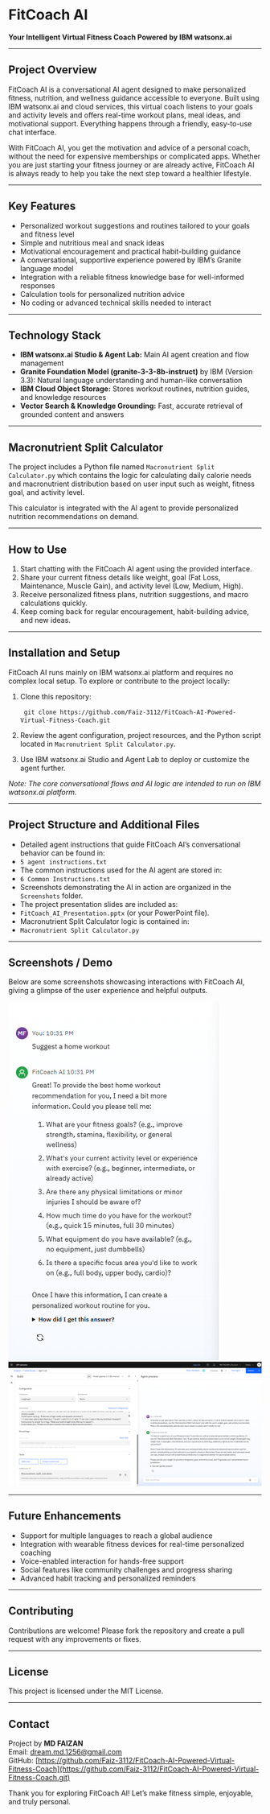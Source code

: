 # FitCoach AI

**Your Intelligent Virtual Fitness Coach Powered by IBM watsonx.ai**

---

## Project Overview

FitCoach AI is a conversational AI agent designed to make personalized fitness, nutrition, and wellness guidance accessible to everyone. Built using IBM watsonx.ai and cloud services, this virtual coach listens to your goals and activity levels and offers real-time workout plans, meal ideas, and motivational support. Everything happens through a friendly, easy-to-use chat interface.

With FitCoach AI, you get the motivation and advice of a personal coach, without the need for expensive memberships or complicated apps. Whether you are just starting your fitness journey or are already active, FitCoach AI is always ready to help you take the next step toward a healthier lifestyle.

---

## Key Features

- Personalized workout suggestions and routines tailored to your goals and fitness level  
- Simple and nutritious meal and snack ideas  
- Motivational encouragement and practical habit-building guidance  
- A conversational, supportive experience powered by IBM’s Granite language model  
- Integration with a reliable fitness knowledge base for well-informed responses  
- Calculation tools for personalized nutrition advice  
- No coding or advanced technical skills needed to interact

---

## Technology Stack

- **IBM watsonx.ai Studio & Agent Lab:** Main AI agent creation and flow management  
- **Granite Foundation Model (granite-3-3-8b-instruct)** by IBM (Version 3.3): Natural language understanding and human-like conversation  
- **IBM Cloud Object Storage:** Stores workout routines, nutrition guides, and knowledge resources  
- **Vector Search & Knowledge Grounding:** Fast, accurate retrieval of grounded content and answers  

---

## Macronutrient Split Calculator

The project includes a Python file named `Macronutrient Split Calculator.py` which contains the logic for calculating daily calorie needs and macronutrient distribution based on user input such as weight, fitness goal, and activity level.

This calculator is integrated with the AI agent to provide personalized nutrition recommendations on demand.

---

## How to Use

1. Start chatting with the FitCoach AI agent using the provided interface.  
2. Share your current fitness details like weight, goal (Fat Loss, Maintenance, Muscle Gain), and activity level (Low, Medium, High).  
3. Receive personalized fitness plans, nutrition suggestions, and macro calculations quickly.  
4. Keep coming back for regular encouragement, habit-building advice, and new ideas.

---

## Installation and Setup

FitCoach AI runs mainly on IBM watsonx.ai platform and requires no complex local setup. To explore or contribute to the project locally:

1. Clone this repository:  


        git clone https://github.com/Faiz-3112/FitCoach-AI-Powered-Virtual-Fitness-Coach.git

2. Review the agent configuration, project resources, and the Python script located in `Macronutrient Split Calculator.py`.  
3. Use IBM watsonx.ai Studio and Agent Lab to deploy or customize the agent further.

*Note: The core conversational flows and AI logic are intended to run on IBM watsonx.ai platform.*

---

## Project Structure and Additional Files

- Detailed agent instructions that guide FitCoach AI’s conversational behavior can be found in:  
- `5 agent instructions.txt`  
- The common instructions used for the AI agent are stored in:  
- `6 Common Instructions.txt`  
- Screenshots demonstrating the AI in action are organized in the `Screenshots` folder.  
- The project presentation slides are included as:  
- `FitCoach_AI_Presentation.pptx` (or your PowerPoint file).  
- Macronutrient Split Calculator logic is contained in:  
- `Macronutrient Split Calculator.py`

---

## Screenshots / Demo

Below are some screenshots showcasing interactions with FitCoach AI, giving a glimpse of the user experience and helpful outputs.

![FitCoach AI Interaction](Chat.png)  
![FitCoach AI Macro Calculation](command-to-use-macroneutrient-calculator.png)


---

## Future Enhancements

- Support for multiple languages to reach a global audience  
- Integration with wearable fitness devices for real-time personalized coaching  
- Voice-enabled interaction for hands-free support  
- Social features like community challenges and progress sharing  
- Advanced habit tracking and personalized reminders

---

## Contributing

Contributions are welcome! Please fork the repository and create a pull request with any improvements or fixes.

---

## License

This project is licensed under the MIT License.

---

## Contact

Project by **MD FAIZAN**  
Email: dream.md.1256@gmail.com  
GitHub: [https://github.com/Faiz-3112/FitCoach-AI-Powered-Virtual-Fitness-Coach](https://github.com/Faiz-3112/FitCoach-AI-Powered-Virtual-Fitness-Coach.git)

Thank you for exploring FitCoach AI! Let’s make fitness simple, enjoyable, and truly personal.
